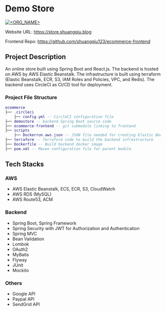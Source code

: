 # Demo Store

[![<ORG_NAME>](https://circleci.com/gh/shuangqiu123/ecommerce.svg?style=shield)](<https://app.circleci.com/pipelines/github/shuangqiu123/ecommerce>)

Website URL: https://store.shuangqiu.blog

Frontend Repo: https://github.com/shuangqiu123/ecommerce-frontend

## Project Description

An online store built using Spring Boot and React.js. The backend is hosted on AWS by AWS Elastic Beanstalk. The infrastructure is built using terraform (Elastic Beanstalk, ECR, S3, IAM Roles and Policies, VPC, and Redis). The backend uses CircleCI as CI/CD tool for deployment.

### Project File Structure

``` lua
ecommerce
├── .circleci
	├── config.yml -- CircleCI configuration file
├── demostore -- backend Spring Boot source code
├── ecommerce-frontend -- git submodule linking to frontend
├── scripts
	├── Dockerrun.aws.json -- JSON file needed for creating Elastic Beanstalk App Version
├── terraform -- Terraform code to build the backend infrastructure
├── Dockerfile -- Build backend docker image
├── pom.xml -- Maven configuration file for parent module
```

## Tech Stacks

### AWS

- AWS Elastic Beanstalk, ECS, ECR, S3, CloudWatch
- AWS RDS (MySQL)
- AWS Route53, ACM

### Backend

- Spring Boot, Spring Framework
- Spring Security with JWT for Authorization and Authentication
- Spring MVC
- Bean Validation
- Lombok
- OAuth2
- MyBatis
- Flyway
- JUnit
- Mockito

### Others

- Google API
- Paypal API
- SendGrid API
